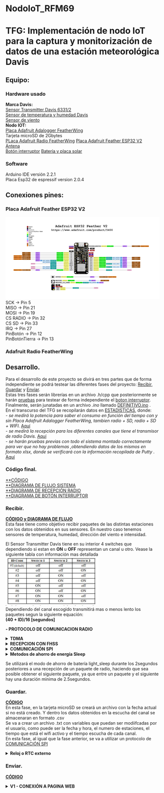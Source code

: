 # NodoIoT_RFM69
# TFG: Implementación de nodo IoT para la captura y monitorización de datos de una estación meteorológica Davis
## Equipo:
### Hardware usado
**Marca Davis:**  
[Sensor Transmitter Davis 6331/2](https://github.com/DaniAntolin/TFG_DANI_ANTO/blob/main/Informaci%C3%B3n/documentos/07395_359_sensor_manual_6331_6332.pdf)  
[Sensor de temperatura y humedad Davis](https://www.meteo-shopping.com/es/sensores/112-sensor-de-temperatura-y-humedad-con-proteccion-contra-la-radiacion.html)  
[Sensor de viento](https://www.meteo-shopping.com/es/sensores/109-anemometro-de-paletas-vantage-pro.html)  
**Nodo IOT:**  
[Placa Adafruit Adalogger FeatherWing](https://github.com/DaniAntolin/TFG_DANI_ANTO/blob/main/Informaci%C3%B3n/documentos/adafruit-adalogger-featherwing.pdf)  
Tarjeta microSD de 2Gbytes   
[PLaca Adafruit Radio FeatherWing](https://github.com/DaniAntolin/TFG_DANI_ANTO/blob/main/Informaci%C3%B3n/documentos/RFM69HCW-V1.1.pdf) 
[Placa Adafruit Feather ESP32 V2](https://github.com/DaniAntolin/TFG_DANI_ANTO/tree/main/Informaci%C3%B3n/documentos/MCU)  
[Antena](https://github.com/DaniAntolin/TFG_DANI_ANTO/blob/main/Informaci%C3%B3n/documentos/1052620001.pdf)  
[Botón interruptor](https://github.com/DaniAntolin/TFG_DANI_ANTO/tree/main/LIBRERIAS/RECIBIR) 
[Batería y placa solar](https://github.com/DaniAntolin/TFG_DANI_ANTO/blob/main/Informaci%C3%B3n/documentos/6612-6614_Kit%20alimentation_FICHE%20PRODUIT_FR_DAVIS.pdf)
### Software  
Arduino IDE versión 2.2.1  
Placa Esp32 de espressif version 2.0.4  
## Conexiones pines:

### Placa Adafruit Feather ESP32 V2
![Image text](https://github.com/DaniAntolin/TFG_DANI_ANTO/blob/main/FOTOS/Adafruit_ESP32_Feather_V2_Pinout.png)
SCK -> Pin 5  
MISO -> Pin 21  
MOSI -> Pin 19   
CS RADIO -> Pin 32  
CS SD -> Pin 33  
IRQ -> Pin 27  
PinBotón -> Pin 12  
PinBotónTierra -> Pin 13  
### Adafruit Radio FeatherWing  
## Desarrollo. 
Para el desarrollo de este proyecto se divirá en tres partes que de forma independiente se podrá testear las diferentes fases del proyecto: [Recibir](https://github.com/DaniAntolin/TFG_DANI_ANTO/tree/main/LIBRERIAS/RECIBIR), [Guardar](https://github.com/DaniAntolin/TFG_DANI_ANTO/tree/main/LIBRERIAS/GUARDAR) y [Enviar](https://github.com/DaniAntolin/TFG_DANI_ANTO/tree/main/LIBRERIAS/ENVIAR).  
Estas tres fases serán librerías en un archivo .h/cpp que posteriormente se harán [pruebas](https://github.com/DaniAntolin/TFG_DANI_ANTO/tree/main/PRUEBAS) para testear de forma independiente el [boton interruptor]().
Finalmente, serán junatadas en un archivo   *.ino* llamado [DEFINITIVO.ino](https://github.com/DaniAntolin/TFG_DANI_ANTO/tree/main/DEFINITIVO) .  
En el transcurso del TFG se recopilarán datos en [ESTADISTICAS](https://github.com/DaniAntolin/TFG_DANI_ANTO/tree/main/ESTADISTICAS), donde:  
*- se medirá la potencia para saber el consumo en función del tiempo con y sin Placa Adafruit Adalogger FeatherWing, tambien radio + SD, radio + SD + WIFI.* [Aquí](https://github.com/DaniAntolin/TFG_DANI_ANTO/tree/main/ESTADISTICAS/Consumo)  
*- se medirá la recepción para los diferentes canales que tiene el transmisor de radio Davis.* [Aquí](https://github.com/DaniAntolin/TFG_DANI_ANTO/tree/main/ESTADISTICAS/estadisticas_radio)   
*- se harán pruebas previas con todo el sistema montado correctamente para ver que no hay problemas ,obtendiendo datos de los mismos en formato xlsx, donde se verificará con la información recopilada de Putty .* [Aquí](https://github.com/DaniAntolin/TFG_DANI_ANTO/tree/main/ESTADISTICAS/Datos%20almacenados)  
### Código final.  
[**CÓDIGO](https://github.com/DaniAntolin/TFG_DANI_ANTO/blob/main/DEFINITIVO/Datalogger.ino)  
[**DIAGRAMA DE FLUJO SISTEMA](https://github.com/DaniAntolin/TFG_DANI_ANTO/blob/main/DEFINITIVO/diagramas_flujo/diagramtot.png)  
[**DIAGRAMA DE RECEPCIÓN RADIO](https://github.com/DaniAntolin/TFG_DANI_ANTO/blob/main/DEFINITIVO/diagramas_flujo/diagramradio.png)  
[**DIAGRAMA DE BOTÓN INTERRUPTOR](https://github.com/DaniAntolin/TFG_DANI_ANTO/blob/main/DEFINITIVO/diagramas_flujo/boton_diagram.drawio.png)  
### Recibir.
[**CÓDIGO y DIAGRAMA DE FLUJO**](https://github.com/DaniAntolin/TFG_DANI_ANTO/tree/main/LIBRERIAS/RECIBIR)  
Esta fase tiene como objetivo recibir paquetes de las distintas estaciones con los datos obtenidos en sus sensores. En nuestro caso tenemos sensores de temperatura, humedad, dirección del viento e intensidad.  

El Sensor Transmitter Davis tiene en su interior 4 switches que dependiendo si estan en **ON** u **OFF** representan un canal u otro. Vease la siguiente tabla con información mas detallada  
![Image text](https://github.com/DaniAntolin/TFG_DANI_ANTO/blob/main/FOTOS/tablaIDsRadio.JPG)  
Dependiendo del canal escogido transmitirá mas o menos lento los paquetes segun la siguiente equación:  
**(40 + ID)/16 [segundos]**  

**- PROTOCOLO DE COMUNICACION RADIO**  
<details>  
<summary><strong>TDMA</strong></summary>  
El objetivo final es escuchar cada estación, se utilizará un protocolo de comunicacion vía radio llamado <em>TDMA (Acceso Multiple por División de Tiempo)</em>, que consiste en escuchar durante un periodo de tiempo cada canal como se muestra en la siguiente imagen, por lo que no divides el ancho de banda de la señal y puedes escuchar todos los canales en un tiempo determinado.<br>   
<img src="https://github.com/DaniAntolin/TFG_DANI_ANTO/blob/main/FOTOS/TDMA.jpg" width="200" /><br>   
Ventaja:        No pierdes ancho de banda vease <em>FDMA (Acceso Múltiple de División de Frecuencia)</em>.<br>    
Desventaja:     En cada periodo de tiempo que escuchas una estación, no puedes escuchar las otras, perdiendo información de los otros canales a los que no escuchas.<br>  
<ul>  
<li><em>¿Por qué el uso de TDMA frente a FDMA?</em></li><br>   
</ul>  
- Es simple, el protocolo de comunicación que utiliza la estación Davis no permite dividir el ancho de banda de la señal, haciendo imposible el uso de FDMA. Ademas que el ancho de banda que se utiliza en UE es limitado.<br>   
</details>  
<details>  
<summary><strong>RECEPCION CON FHSS</strong></summary>  
FHSS (Espectro Ensanchado por Salto de Frecuencia), técnica de transmisión de datos inalámbrica que utiliza un ancho de banda mucho mayor que el necesario para transmitir la información. Lo hace mediante el uso de una banda de frecuencia determinada, la cual es dividida en múltiples subfrecuencias. Estas subfrecuencias son saltadas en un orden preestablecido y sincronizado entre el emisor y el receptor.<br>
<ul>
<li><em>¿Cuáles son las ventajas?</em><br></li>  
</ul>
- Se basa en la idea de que un salto rápido y constante entre frecuencias dificulta la interceptación de la señal por parte de terceros. Además, permite una mayor resistencia a interferencias y una transmisión más eficiente de los datos.<br>   
Esto funciona en nuestro caso de tal forma que una vez te sincronzas con el emisor (Estacion davis A), vas saltando de frecuencia al mismo tiempo recibiendo todos los paquetes. Pero en el momento que a una frecuencia llega un paquete indeseado, supongamos de nuestra estacion B, en el mismo instante de tiempo y a la misma frecuencia se produce una colisión. Para analizar estas colisiones se ha utilizado un hack_rf y con el software SDR_SHARP se ha podido analizar estos datos. [Detalles de algunas capturas aquí](https://github.com/DaniAntolin/TFG_DANI_ANTO/tree/main/FOTOS/captura_sdr_sharp)<br>   
</details>
<a name="COMUNICACIONSPI"></a>
<details>  
<summary><strong>COMUNICACIÓN SPI</strong></summary>   
<ol>
<li><p>Selección del esclavo: El maestro configura la línea SS/CS en estado bajo para seleccionar un esclavo específico.</p></li>
<li><p>Generación de la señal de reloj: El maestro genera una señal de reloj en la línea SCLK.</p></li>
<li><p>Transmisión de datos: Durante cada ciclo de reloj, el maestro envía un bit de datos por la línea MOSI y lee un bit de datos de la línea MISO. Esto permite una comunicación Full Duplex, es decir, el maestro puede enviar y recibir datos simultáneamente.</p></li>
<li><p>Registros de desplazamiento: Para que este proceso se haga realidad es necesario la existencia de dos registros de desplazamiento, uno para el maestro y uno para el esclavo respectivamente. Los registros de desplazamiento se encargan de almacenar los bits de manera paralela para realizar una conversión paralela a serial para la transmisión de información.</p></li>
</ol>  
</details>  

<details>  
<summary><strong>Metodos de ahorro de energía Sleep</strong></summary>   
Se usaran metodos de ahorro de energía deep_sleep y light_sleep:<br>  
Los modos que podemos usar son:<br>  
<ol>   
<li>modem-sleep: este modo de ahorro permite desactivar la conexión WiFi de tipo Station , establecida con un punto de acceso (router), cuando no sea necesario su uso y volver a activarla cuando se necesite.. El consumo típico en este modo es de 15mA.</li>  
<li>light-sleep: este modo de ahorro permite mantener la conexión WiFi de tipo Station, pero reduce el consumo de energía en los momentos en los que no hay envío de información.. El consumo típico pasa a ser de unos 0,5 mA.</li>  
<li>deep-sleep: es el modo que genera mayor ahorro, pero a costa de dejar la placa en suspenso. La única parte de la placa que funciona durante este modo es reloj en tiempo real (Real Time Clock o RTC) para poder reiniciarla cuando haya finalizado el tiempo de reposo. El consumo típico pasa a ser de unos 10 uA.</li>  
</ol>  
Además de dispones de los siguientes modos de reinicio.<br>  
<ol>  
<li>WAKE_RF_DEFAULT: Calibración de señal de radio si es necesario</li>  
<li>WAKE_RFCAL: Calibración de señal de radio siempre</li>  
<li>WAKE_NO_RFCAL: Sin calibración de la señal de radio</li>  
<li>WAKE_RF_DISABLED: Deshabilita la señal de radio después del reencendido</li>  
</ol>  
</details>  

Se utilizará el modo de ahorro de batería light_sleep durante los 2segundos posteriores a una recepción de un paquete de radio, haciendo que sea posible obtener el siguiente paquete, ya que entre un paquete y el siguiente hay una duración minima de 2.5segundos.    
### Guardar.
[**CÓDIGO**](https://github.com/DaniAntolin/TFG_DANI_ANTO/tree/main/LIBRERIAS/GUARDAR)  
En esta fase, en la tarjeta microSD se creará un archivo con la fecha actual si no está creado. Y dentro los datos obtenidos en la escucha del canal se almacenaran en formato .csv  
Se va a crear un archivo .txt con variables que puedan ser modiifcadas por el usuario, como puede ser la fecha y hora, el numero de estaciones, el tiempo que está el wifi activo y el tiempo escucha de cada canal.  
En esta fase, al igual que la fase anterior, se va a utilizar un protocolo de [COMUNICACIÓN SPI](#COMUNICACIONSPI)  

<details>  
<summary><strong>Reloj o RTC externo</strong></summary>   
Aunque la placa cuenta con un reloj interno, es necesario utilizar un reloj externo o RTC alimentado por una pila para mantener la hora en caso de por ejemplo un recambio de la batería. 
</details>  

### Enviar.
[**CÓDIGO**](https://github.com/DaniAntolin/TFG_DANI_ANTO/tree/main/LIBRERIAS/ENVIAR)    
<details>  
<summary><strong>V1 - CONEXIÓN A PAGINA WEB</strong></summary>      
Una vez obtenido los datos se crea una red wifi donde se crea una direccion ip donde el usuario podrá:<br>  
<img src="https://github.com/DaniAntolin/TFG_DANI_ANTO/blob/main/FOTOS/webV1.png" align="left" width="200" />   
<em>-cambiar la hora manualmente si se quiere y poder verla</em><br>  
<em>-modificar los tres podibles canales el ID que tiene, introducir -1 en caso de que algún canal no tengas.</em><br>  
<em>-ver los datos almacenados de cada día pulsando en "archivos" y poder descargarselos o eliminarlos</em><br>  
<em>-Cambiar el tiempo de escucha de cada canal sin que este sea inferior a 90segundos, ya que superado este limite habrá una perdida significativa de los datos</em><br>  
<em>-Cambiar el tiempo wifi, que es el tiempo que puede estar el usuario usando el wifi</em><br>  
<br clear="left"/>  
Para acceder a los datos de la pagina que el usuario a podido modificar se hara una solicitud HTTP GET para obtener esos datos.<br>   
<ul>  
<li><strong>BOTON INTERRUPTOR</strong></li><br>  
</ul>  
<em>En esta versión se va a implementar un botón interruptor:</em><br>
<img src="https://github.com/DaniAntolin/TFG_DANI_ANTO/blob/main/FOTOS/NodoIoT_BOTON_2.jpg" width="200" /><br>   
El uso del botón es para optimizar el uso de la bateria ya que una conexión prolongada del wifi hará que se gaste la batería.<br>   
Este botón se usará para que el usuario que quiera obtener los datos o configurar el datalogger a traves de la página web, conecte el wifi del ESP32 pulsando el botón integrado.<br>  
Una vez haya terminado de manipular la pagina web creada procederá a pulsar otra vez el boton para que se apage el wifi.<br>  
Para solventar un posible problema de que el usuario se le olvide volver a pulsar el boton par desconectar el wifi habra integrado un timer que cuando pase se desconectará automaticamente haciendo que no se pierda bateria inecesaria.<br>  
</details>  

